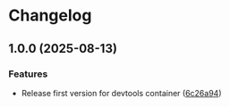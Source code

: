 # Changelog

## 1.0.0 (2025-08-13)


### Features

* Release first version for devtools container ([6c26a94](https://github.com/Cloud-for-You/devtools-container/commit/6c26a9454604c77838ac8acc6a51885fe57039f9))
